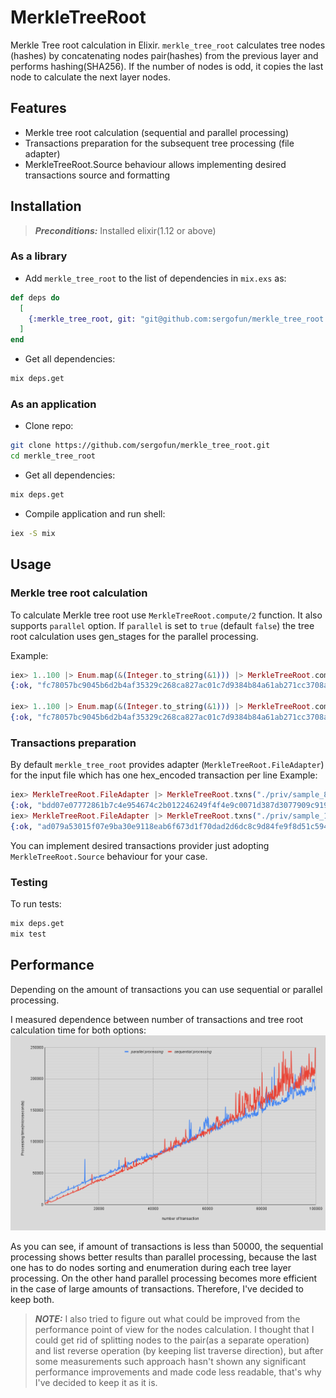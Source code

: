 # MerkleTreeRoot

Merkle Tree root calculation in Elixir. `merkle_tree_root` calculates tree nodes (hashes) by concatenating nodes 
pair(hashes) from the previous layer and performs hashing(SHA256). If the number of nodes is odd, it copies the last 
node to calculate the next layer nodes.

## Features
* Merkle tree root calculation (sequential and parallel processing)
* Transactions preparation for the subsequent tree processing (file adapter)
* MerkleTreeRoot.Source behaviour allows implementing desired transactions source and formatting

## Installation

> **_Preconditions:_** Installed elixir(1.12 or above)

### As a library
* Add `merkle_tree_root` to the list of dependencies in `mix.exs` as:
```elixir
def deps do
  [
    {:merkle_tree_root, git: "git@github.com:sergofun/merkle_tree_root.git", branch: "master"},
  ]
end
```
* Get all dependencies:
```bash
mix deps.get 
```
### As an application

* Clone repo:
```bash
git clone https://github.com/sergofun/merkle_tree_root.git  
cd merkle_tree_root
```
* Get all dependencies:
```bash
mix deps.get
```
* Compile application and run shell:
```bash
iex -S mix
```

## Usage
### Merkle tree root calculation
To calculate Merkle tree root use `MerkleTreeRoot.compute/2` function. 
It also supports `parallel` option. If `parallel` is set to `true` (default `false`) the tree root calculation uses 
gen_stages for the parallel processing. 

Example:
```elixir
iex> 1..100 |> Enum.map(&(Integer.to_string(&1))) |> MerkleTreeRoot.compute()
{:ok, "fc78057bc9045b6d2b4af35329c268ca827ac01c7d9384b84a61ab271cc3708a"}

iex> 1..100 |> Enum.map(&(Integer.to_string(&1))) |> MerkleTreeRoot.compute(parallel: true)
{:ok, "fc78057bc9045b6d2b4af35329c268ca827ac01c7d9384b84a61ab271cc3708a"}
```

### Transactions preparation
By default `merkle_tree_root` provides adapter (`MerkleTreeRoot.FileAdapter`) for the input file which has one 
hex_encoded transaction per line
Example:
```elixir
iex> MerkleTreeRoot.FileAdapter |> MerkleTreeRoot.txns("./priv/sample_8") |> MerkleTreeRoot.compute
{:ok, "bdd07e07772861b7c4e954674c2b012246249f4f4e9c0071d387d3077909c919"}
iex> MerkleTreeRoot.FileAdapter |> MerkleTreeRoot.txns("./priv/sample_1000") |> MerkleTreeRoot.compute(parallel: true)
{:ok, "ad079a53015f07e9ba30e9118eab6f673d1f70dad2d6dc8c9d84fe9f8d51c594"}
```
You can implement desired transactions provider just adopting `MerkleTreeRoot.Source` behaviour for your case.

### Testing
To run tests:
```bash
mix deps.get
mix test
```

## Performance
Depending on the amount of transactions you can use sequential or parallel processing. 

I measured dependence between number of transactions and tree root calculation time for both options:
![alt text](priv/chart.png)

As you can see, if amount of transactions is less than 50000, the sequential processing shows better results than parallel
processing, because the last one has to do nodes sorting and enumeration during each tree layer processing. On the other hand
parallel processing becomes more efficient in the case of large amounts of transactions. Therefore, I've decided to keep both.

> **_NOTE:_**
I also tried to figure out what could be improved from the performance point of view for the nodes calculation. I thought
that I could get rid of splitting nodes to the pair(as a separate operation) and list reverse operation
(by keeping list traverse direction), but after some measurements such approach hasn't shown any significant performance 
improvements and made code less readable, that's why I've decided to keep it as it is.


